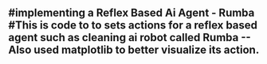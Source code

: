 #implementing a Reflex Based Ai Agent - Rumba
#This is code to to sets actions for a reflex based agent such as cleaning ai robot called Rumba
--**Also used matplotlib to better visualize its action.**
---
